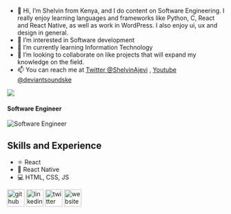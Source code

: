 - 👋 Hi, I’m Shelvin from Kenya, and I do content on Software Engineering. I really enjoy learning languages and frameworks like Python, C, React and React Native, as well as work in WordPress. I also enjoy ui, ux and design in general.
- 👀 I’m interested in Software development 
- 🌱 I’m currently learning Information Technology 
- 💞️ I’m looking to collaborate on like projects that will expand my knowledge on the field.
- 📫 You can reach me at [Twitter @ShelvinAjevi](https://twitter.com/ShelvinAjevi) , [Youtube  @deviantsoundske](https://youtube.com/deviantsoundske)

<img src="https://github-readme-stats.vercel.app/api?username=ShelvinA917&&show_icons=true&title_color=ffffff&icon_color=bb2acf&text_color=daf7dc&bg_color=151515">


#### Software Engineer
![Software Engineer](https://arturssmirnovs.github.io/github-profile-readme-generator/images/banner.png)

## Skills and Experience
* ⚛ React
* 📱 React Native
* 💻 HTML, CSS, JS



[<img src='https://cdn.jsdelivr.net/npm/simple-icons@3.0.1/icons/github.svg' alt='github' height='40'>](https://github.com/ShelvinA917)  [<img src='https://cdn.jsdelivr.net/npm/simple-icons@3.0.1/icons/linkedin.svg' alt='linkedin' height='40'>](https://www.linkedin.com/in/ShelvinAchevi/)  [<img src='https://cdn.jsdelivr.net/npm/simple-icons@3.0.1/icons/twitter.svg' alt='twitter' height='40'>](https://twitter.com/@ShelvinAjevi)  [<img src='https://cdn.jsdelivr.net/npm/simple-icons@3.0.1/icons/icloud.svg' alt='website' height='40'>](https://ShelvinA917.github.io/)  



<!---
ShelvinA917/ShelvinA917 is a ✨ special ✨ repository because its `README.md` (this file) appears on your GitHub profile.
You can click the Preview link to take a look at your changes.
--->
